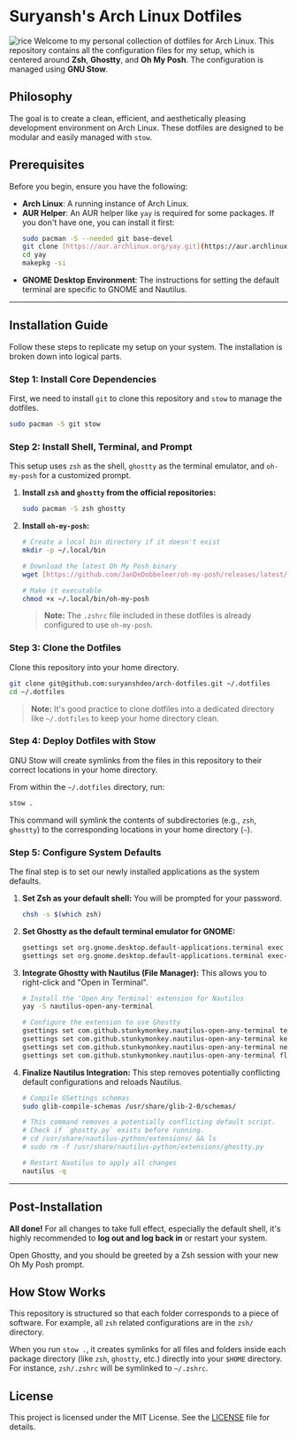 # Suryansh's Arch Linux Dotfiles

![rice](./assets/rice.png)
Welcome to my personal collection of dotfiles for Arch Linux. This repository contains all the configuration files for my setup, which is centered around **Zsh**, **Ghostty**, and **Oh My Posh**. The configuration is managed using **GNU Stow**.

## Philosophy

The goal is to create a clean, efficient, and aesthetically pleasing development environment on Arch Linux. These dotfiles are designed to be modular and easily managed with `stow`.

## Prerequisites

Before you begin, ensure you have the following:

* **Arch Linux**: A running instance of Arch Linux.
* **AUR Helper**: An AUR helper like `yay` is required for some packages. If you don't have one, you can install it first:
    ```bash
    sudo pacman -S --needed git base-devel
    git clone [https://aur.archlinux.org/yay.git](https://aur.archlinux.org/yay.git)
    cd yay
    makepkg -si
    ```
* **GNOME Desktop Environment**: The instructions for setting the default terminal are specific to GNOME and Nautilus.

---

## Installation Guide

Follow these steps to replicate my setup on your system. The installation is broken down into logical parts.

### Step 1: Install Core Dependencies

First, we need to install `git` to clone this repository and `stow` to manage the dotfiles.

```bash
sudo pacman -S git stow
```

### Step 2: Install Shell, Terminal, and Prompt

This setup uses `zsh` as the shell, `ghostty` as the terminal emulator, and `oh-my-posh` for a customized prompt.

1.  **Install `zsh` and `ghostty` from the official repositories:**
    ```bash
    sudo pacman -S zsh ghostty
    ```

2.  **Install `oh-my-posh`:**
    ```bash
    # Create a local bin directory if it doesn't exist
    mkdir -p ~/.local/bin

    # Download the latest Oh My Posh binary
    wget [https://github.com/JanDeDobbeleer/oh-my-posh/releases/latest/download/posh-linux-amd64](https://github.com/JanDeDobbeleer/oh-my-posh/releases/latest/download/posh-linux-amd64) -O ~/.local/bin/oh-my-posh

    # Make it executable
    chmod +x ~/.local/bin/oh-my-posh
    ```
    > **Note:** The `.zshrc` file included in these dotfiles is already configured to use `oh-my-posh`.

### Step 3: Clone the Dotfiles

Clone this repository into your home directory.

```bash
git clone git@github.com:suryanshdeo/arch-dotfiles.git ~/.dotfiles
cd ~/.dotfiles
```
> **Note:** It's good practice to clone dotfiles into a dedicated directory like `~/.dotfiles` to keep your home directory clean.

### Step 4: Deploy Dotfiles with Stow

GNU Stow will create symlinks from the files in this repository to their correct locations in your home directory.

From within the `~/.dotfiles` directory, run:

```bash
stow .
```
This command will symlink the contents of subdirectories (e.g., `zsh`, `ghostty`) to the corresponding locations in your home directory (`~`).

### Step 5: Configure System Defaults

The final step is to set our newly installed applications as the system defaults.

1.  **Set Zsh as your default shell:**
    You will be prompted for your password.
    ```bash
    chsh -s $(which zsh)
    ```

2.  **Set Ghostty as the default terminal emulator for GNOME:**
    ```bash
    gsettings set org.gnome.desktop.default-applications.terminal exec 'ghostty'
    gsettings set org.gnome.desktop.default-applications.terminal exec-arg ''
    ```

3.  **Integrate Ghostty with Nautilus (File Manager):**
    This allows you to right-click and "Open in Terminal".
    ```bash
    # Install the 'Open Any Terminal' extension for Nautilus
    yay -S nautilus-open-any-terminal

    # Configure the extension to use Ghostty
    gsettings set com.github.stunkymonkey.nautilus-open-any-terminal terminal ghostty
    gsettings set com.github.stunkymonkey.nautilus-open-any-terminal keybindings '<Ctrl><Alt>t'
    gsettings set com.github.stunkymonkey.nautilus-open-any-terminal new-tab true
    gsettings set com.github.stunkymonkey.nautilus-open-any-terminal flatpak system
    ```
4.  **Finalize Nautilus Integration:**
    This step removes potentially conflicting default configurations and reloads Nautilus.
    ```bash
    # Compile GSettings schemas
    sudo glib-compile-schemas /usr/share/glib-2-0/schemas/

    # This command removes a potentially conflicting default script. 
    # Check if `ghostty.py` exists before running.
    # cd /usr/share/nautilus-python/extensions/ && ls 
    # sudo rm -f /usr/share/nautilus-python/extensions/ghostty.py

    # Restart Nautilus to apply all changes
    nautilus -q
    ```

---

## Post-Installation

**All done!** For all changes to take full effect, especially the default shell, it's highly recommended to **log out and log back in** or restart your system.

Open Ghostty, and you should be greeted by a Zsh session with your new Oh My Posh prompt.

## How Stow Works

This repository is structured so that each folder corresponds to a piece of software. For example, all `zsh` related configurations are in the `zsh/` directory.

When you run `stow .`, it creates symlinks for all files and folders inside each package directory (like `zsh`, `ghostty`, etc.) directly into your `$HOME` directory. For instance, `zsh/.zshrc` will be symlinked to `~/.zshrc`.

## License

This project is licensed under the MIT License. See the [LICENSE](LICENSE) file for details.
